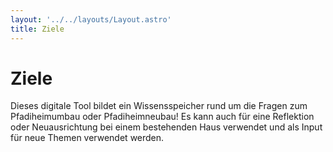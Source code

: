 ```yaml
---
layout: '../../layouts/Layout.astro'
title: Ziele
---
```


# Ziele

Dieses digitale Tool bildet ein Wissensspeicher rund um die Fragen zum Pfadiheimumbau oder Pfadiheimneubau! Es kann auch für eine Reflektion oder Neuausrichtung bei einem bestehenden Haus verwendet und als Input für neue Themen verwendet werden.
